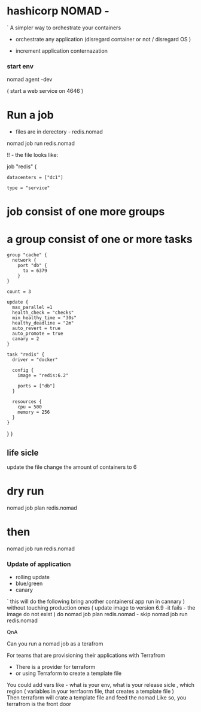 
# hashicorp NOMAD -

` A simpler way to orchestrate your containers


- orchestrate any application (disregard container or not / disregard OS )

- increment application conternazation



### start env

nomad agent -dev

( start a web service on 4646 )


# Run a job
* files are in derectory - redis.nomad

nomad job run redis.nomad 



!! - the file looks like:

job "redis" {

	datacenters = ["dc1"]
	
	type = "service"

# job consist of one more groups

# a group consist of one or more tasks
	group "cache" {    
	  network {
		port "db" {
		  to = 6379
		}
	}

	count = 3
	
	update {
	  max_parallel =1
	  health_check = "checks"
	  min_healthy_time = "30s"
	  healthy_deadline = "2m"
	  auto_revert = true
	  auto_promote = true
	  canary = 2
	}
	
	task "redis" {
	  driver = "docker"
	  
	  config {
	    image = "redis:6.2"
		
		ports = ["db"]
	  }
	  
	  resources {
	    cpu = 500
		memory = 256
	  }
	}
  }
}








## life sicle 

update the file
change the amount of containers to 6

# dry run
nomad job plan redis.nomad

# then

nomad job run redis.nomad








### Update of application
- rolling update
- blue/green
- canary


` this will do the following
bring another containers( app run in cannary )
without touching production ones
( update image to version 6.9 -it fails - the image do not exist )
do
nomad job plan redis.nomad - skip
nomad job run redis.nomad











QnA

Can you run a nomad job as a terafrom

For teams that are provisioning their applications with Terrafrom
- There is a provider for terraform
- or using Terraform to create a template file

You could add vars like - what is your env, what is your release sicle , which region
( variables in your terrfaorm file, that creates a template file )	
Then terraform will crate a template file and feed the nomad
Like so, you terrafrom is the front door














